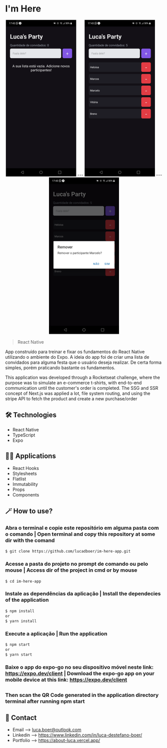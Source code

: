 # I'm Here

<p align="center">
    
<span align="center">
    <img height="500" src="./github/preview1.png">
    <span>---</span>
    <img height="500" src="./github/preview2.png">
    <span>---</span>
    <img height="500" src="./github/preview3.png">
</span>
    
</p>

> React Native

App construído para treinar e fixar os fundamentos do React Native utilizando o ambiente do Expo. A ideia do app foi de criar uma lista de convidados para alguma festa que o usuário deseja realizar. De certa forma simples, porém praticando bastante os fundamentos.

This application was developed through a Rocketseat challenge, where the purpose was to simulate an e-commerce t-shirts, with end-to-end communication until the customer's order is completed. The SSG and SSR concept of Next.js was applied a lot, file system routing, and using the stripe API to fetch the product and create a new purchase/order

## 🛠 Technologies

- React Native
- TypeScript
- Expo

## 🧑‍💻 Applications

- React Hooks
- Stylesheets
- Flatlist
- Immutability
- Props
- Components

## 🪄 How to use?

### Abra o terminal e copie este repositório em alguma pasta com o comando | Open terminal and copy this repository at some dir with the comand
```
$ git clone https://github.com/lucadboer/im-here-app.git
```

### Acesse a pasta do projeto no prompt de comando ou pelo mouse | Access dir of the project in cmd or by mouse

```
$ cd im-here-app
```

### Instale as dependências da aplicação | Install the dependecies of the application

```
$ npm install
or
$ yarn install
```

### Execute a aplicação | Run the application

```
$ npm start
or
$ yarn start
```

### Baixe o app do expo-go no seu dispositivo móvel neste link: https://expo.dev/client | Download the expo-go app on your mobile device at this link: https://expo.dev/client 

##

### Then scan the QR Code generated in the application directory terminal after running npm start

## 💛 Contact

- Email --> luca.boer@outlook.com
- Linkedin --> https://www.linkedin.com/in/luca-destefano-boer/
- Portfolio --> https://about-luca.vercel.app/
